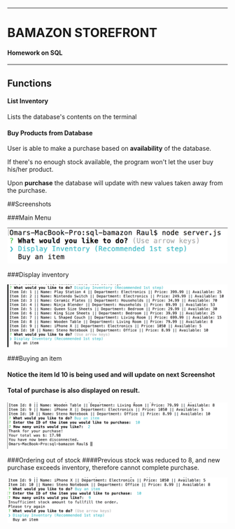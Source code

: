 -----------------------------------------
# BAMAZON STOREFRONT
#### Homework on SQL


-----------------------------------------


## Functions


#### List Inventory


Lists the database's contents on the terminal


#### Buy Products from Database

User is able to make a purchase based on **availability** of the database.

If there's no enough stock available, the program won't let the user buy his/her product.

Upon **purchase** the database will update with new values taken away from the purchase.

##Screenshots

###Main Menu

![](assets/README-d12c14b4.png)

###Display inventory

![](assets/README-5b6006ab.png)

###Buying an item
#### Notice the item Id 10 is being used and will update on next Screenshot
#### Total of purchase is also displayed on result.

 ![](assets/README-85cf89cf.png)


###Ordering out of stock
####Previous stock was reduced to 8, and new purchase exceeds inventory, therefore cannot complete purchase.

![](assets/README-31bfd444.png)
